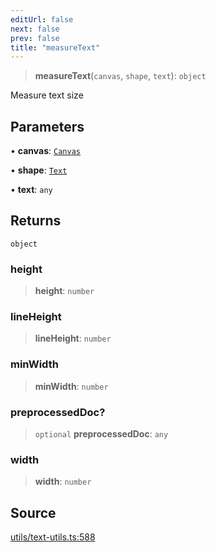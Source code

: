 ```yaml
---
editUrl: false
next: false
prev: false
title: "measureText"
---
```


> **measureText**(`canvas`, `shape`, `text`): `object`

Measure text size

## Parameters

• **canvas**: [`Canvas`](/api-core/classes/canvas/)

• **shape**: [`Text`](/api-core/classes/text/)

• **text**: `any`

## Returns

`object`

### height

> **height**: `number`

### lineHeight

> **lineHeight**: `number`

### minWidth

> **minWidth**: `number`

### preprocessedDoc?

> `optional` **preprocessedDoc**: `any`

### width

> **width**: `number`

## Source

[utils/text-utils.ts:588](https://github.com/dgmjs/dgmjs/blob/main/packages/core/src/utils/text-utils.ts#L588)
